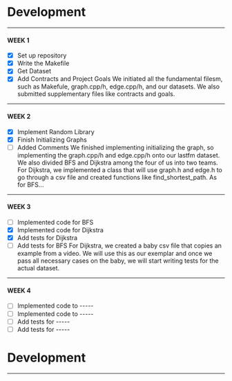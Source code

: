 # Development

---
#### WEEK 1
- [x] Set up repository 
- [x] Write the Makefile
- [x] Get Dataset 
- [x] Add Contracts and Project Goals
We initiated all the fundamental filesm, such as Makefule, graph.cpp/h, edge.cpp/h, and our datasets. We also submitted supplementary files like contracts and goals.
---
#### WEEK 2
- [x] Implement Random Library 
- [x] Finish Initializing Graphs
- [ ] Added Comments 
We finished implementing initializing the graph, so implementing the graph.cpp/h and edge.cpp/h onto our lastfm dataset. We also divided BFS and Dijkstra among the four of us into two teams. For Dijkstra, we implemented a class that will use graph.h and edge.h to go through a csv file and created functions like find_shortest_path. As for BFS...
---
#### WEEK 3
- [ ] Implemented code for BFS 
- [x] Implemented code for Dijkstra
- [x] Add tests for Dijkstra
- [ ] Add tests for BFS
For Dijkstra, we created a baby csv file that copies an example from a video. We will use this as our exemplar and once we pass all necessary cases on the baby, we will start writing tests for the actual dataset.
---
#### WEEK 4
- [ ] Implemented code to -----
- [ ] Implemented code to -----
- [ ] Add tests for -----
- [ ] Add tests for -----
# Development

---
